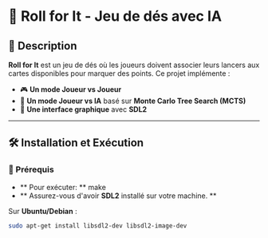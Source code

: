 # 🎲 Roll for It - Jeu de dés avec IA  

## 📌 Description  
**Roll for It** est un jeu de dés où les joueurs doivent associer leurs lancers aux cartes disponibles pour marquer des points. Ce projet implémente :  
- 🎮 **Un mode Joueur vs Joueur**  
- 🤖 **Un mode Joueur vs IA** basé sur **Monte Carlo Tree Search (MCTS)**  
- 🎨 **Une interface graphique** avec **SDL2**  

---

## 🛠️ Installation et Exécution  

### 📌 Prérequis  
- ** Pour exécuter: **
  make
- ** Assurez-vous d'avoir **SDL2** installé sur votre machine. **  

Sur **Ubuntu/Debian** :  
```bash
sudo apt-get install libsdl2-dev libsdl2-image-dev

 
